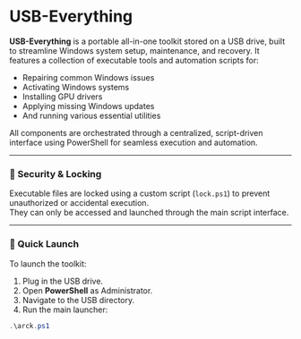 # USB-Everything

**USB-Everything** is a portable all-in-one toolkit stored on a USB drive, built to streamline Windows system setup, maintenance, and recovery. It features a collection of executable tools and automation scripts for:

- Repairing common Windows issues  
- Activating Windows systems  
- Installing GPU drivers  
- Applying missing Windows updates  
- And running various essential utilities  

All components are orchestrated through a centralized, script-driven interface using PowerShell for seamless execution and automation.

---

### 🔐 Security & Locking

Executable files are locked using a custom script (`lock.ps1`) to prevent unauthorized or accidental execution.  
They can only be accessed and launched through the main script interface.

---

### 🚀 Quick Launch

To launch the toolkit:

1. Plug in the USB drive.  
2. Open **PowerShell** as Administrator.  
3. Navigate to the USB directory.  
4. Run the main launcher:

```powershell
.\arck.ps1
